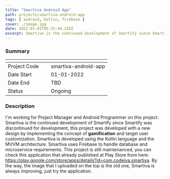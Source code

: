 ```yaml
---
title: "Smartiva Android App"
path: projects/smartiva-android-app
tags: [ android, kotlin, firebase ]
cover: ./image.jpg
date: 2022-01-01T05:25:44.226Z
excerpt: Smartiva is the continued development of Smartify since Smartify was discontinued for development, this project was developed with a new design by implementing the concept of gamification and target user customization. Smartiva is developed using the Kotlin language and the MVVM architecture. Smartiva uses Firebase to handle database and microservice requirements.
---
```


### Summary
| <div style="width:120px"></div>                       |                           |
| --- | --- |
| Project Code          | smartiva-android-app|
| Date Start            | 01-01-2022|
| Date End              | TBD|
| Status                | Ongoing|
### Description
I'm working for Project Manager and Android Programmer on this project. Smartiva is the continued development of Smartify since Smartify was discontinued for development, this project was developed with a new design by implementing the concept of **gamification** and target user customization. Smartiva is developed using the Kotlin language and the MVVM architecture. Smartiva uses Firebase to handle database and microservice requirements. This project is still maintenanced, you can check this application that already published at Play Store from here: https://play.google.com/store/apps/details?id=com.codeiva.smartiva. By the way, the image that I uploaded on the top is the old one, Smartiva is always improving, just try the application.